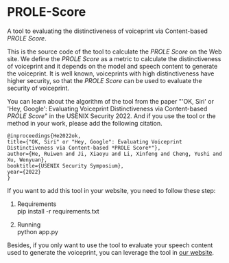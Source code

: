 # PROLE-Score
A tool to evaluating the distinctiveness of voiceprint via Content-based *PROLE Score*.
 
This is the source code of the tool to calculate the *PROLE Score* on the Web site. We define the *PROLE Score* as a metric to calculate the distinctiveness of voiceprint and it depends on the model and speech content to generate the voiceprint. It is well known, voiceprints with high distinctiveness have higher security, so that the *PROLE Score* can be used to evaluate the security of voiceprint. 
 
You can learn about the algorithm of the tool from the paper "'OK, Siri' or 'Hey, Google': Evaluating Voiceprint Distinctiveness via Content-based *PROLE Score*" in the USENIX Security 2022. And if you use the tool or the method in your work, please add the following citation.
 
    @inproceedings{He2022ok,
    title={"OK, Siri" or "Hey, Google": Evaluating Voiceprint Distinctiveness via Content-based *PROLE Score*"},
    author={He, Ruiwen and Ji, Xiaoyu and Li, Xinfeng and Cheng, Yushi and Xu, Wenyuan},
    booktitle={USENIX Security Symposium},
    year={2022}
    }

If you want to add this tool in your website, you need to follow these step:
1. Requirements  
    pip install -r requirements.txt
 
2. Running  
    python app.py

Besides, if you only want to use the tool to evaluate your speech content used to generate the voiceprint, you can leverage the tool in [our website](https://sites.google.com/view/voiceprint-sec).

